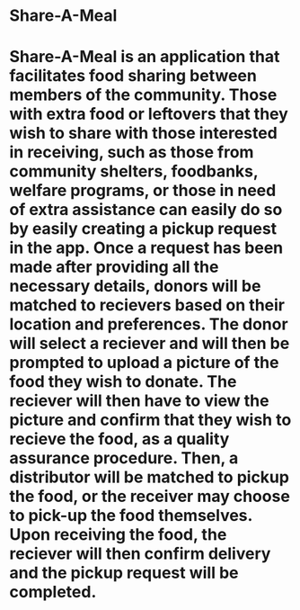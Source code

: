# Share-A-Meal
# Share-A-Meal is an application that facilitates food sharing between members of the community. Those with extra food or leftovers that they wish to share with those interested in receiving, such as those from community shelters, foodbanks, welfare programs, or those in need of extra assistance can easily do so by easily creating a pickup request in the app. Once a request has been made after providing all the necessary details, donors will be matched to recievers based on their location and preferences.  The donor will select a reciever and will then be prompted to upload a picture of the food they wish to donate. The reciever will then have to view the picture and confirm that they wish to recieve the food, as a quality assurance procedure. Then, a distributor will be matched to pickup the food, or the receiver may choose to pick-up the food themselves. Upon receiving the food, the reciever will then confirm delivery and the pickup request will be completed.
